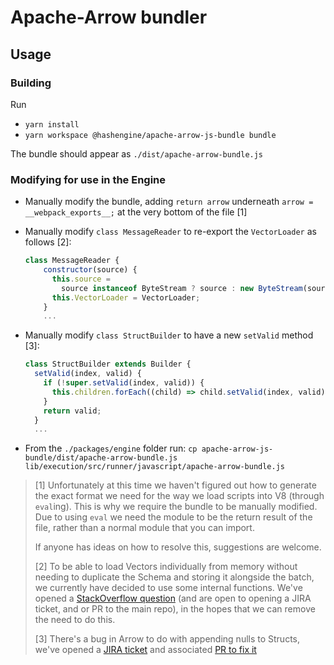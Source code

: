 # Apache-Arrow bundler

## Usage

### Building

Run

- `yarn install`
- `yarn workspace @hashengine/apache-arrow-js-bundle bundle`

The bundle should appear as `./dist/apache-arrow-bundle.js`

### Modifying for use in the Engine

- Manually modify the bundle, adding `return arrow` underneath `arrow = __webpack_exports__;` at the very bottom of the file [1]
- Manually modify `class MessageReader` to re-export the `VectorLoader` as follows [2]:

  ```javascript
  class MessageReader {
      constructor(source) {
        this.source =
          source instanceof ByteStream ? source : new ByteStream(source);
        this.VectorLoader = VectorLoader;
      }
      ...
  ```

- Manually modify `class StructBuilder` to have a new `setValid` method [3]:

  ```javascript
  class StructBuilder extends Builder {
    setValid(index, valid) {
      if (!super.setValid(index, valid)) {
        this.children.forEach((child) => child.setValid(index, valid));
      }
      return valid;
    }
    ...
  ```

- From the `./packages/engine` folder run:
  `cp apache-arrow-js-bundle/dist/apache-arrow-bundle.js lib/execution/src/runner/javascript/apache-arrow-bundle.js`

> [1] Unfortunately at this time we haven't figured out how to generate the exact format we need for the way we load scripts into V8 (through `eval`ing).
> This is why we require the bundle to be manually modified.
> Due to using `eval` we need the module to be the return result of the file, rather than a normal module that you can import.
>
> If anyone has ideas on how to resolve this, suggestions are welcome.
>
> [2] To be able to load Vectors individually from memory without needing to duplicate the Schema and storing it alongside the batch, we currently have decided to use some internal functions.
> We've opened a [StackOverflow question](https://stackoverflow.com/questions/71145338/is-there-a-way-to-read-a-recordbatch-from-bytes-and-pass-in-the-schema-directly) (and are open to opening a JIRA ticket, and or PR to the main repo), in the hopes that we can remove the need to do this.
>
> [3] There's a bug in Arrow to do with appending nulls to Structs, we've opened a [JIRA ticket](https://issues.apache.org/jira/browse/ARROW-15705) and associated [PR to fix it](https://github.com/apache/arrow/pull/12451)
